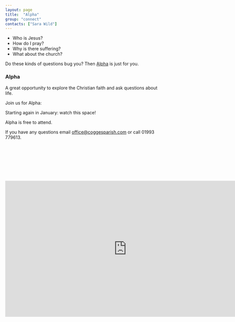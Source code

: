 ```yaml
---
layout: page
title:  "Alpha"
group: "connect"
contacts: ["Sara Wild"]
---
```


* Who is Jesus?
* How do I pray?
* Why is there suffering?
* What about the church?

Do these kinds of questions bug you? Then [Alpha](http://alpha.org/) is just for you.

### Alpha

A great opportunity to explore the Christian faith and ask questions about life.


Join us for Alpha:

Starting again in January: watch this space!

Alpha is free to attend.

If you have any questions email office@coggesparish.com or call 01993 779613.

<br><br><br><br><br><br>

<iframe width="771" height="434" src="https://www.youtube.com/embed/-WXr0vcT45w" frameborder="0" allowfullscreen></iframe>
